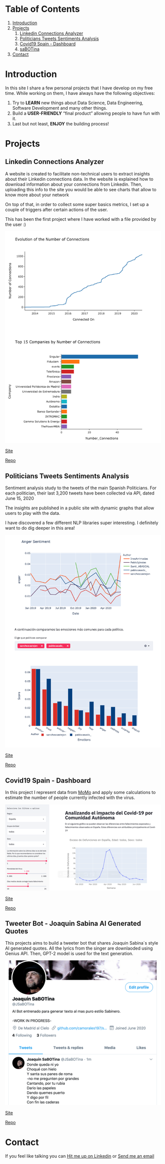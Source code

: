 # Table of Contents
1. [Introduction](#Introduction)
2. [Projects](#Projects)
    1. [Linkedin Connections Analyzer](#Linkedin)
    2. [Politicians Tweets Sentiments Analysis](#Politicians)
    3. [Covid19 Spain - Dashboard](#Covid19)
    4. [saBOTina](#Sabotina)
3. [Contact](#Contact)


# Introduction

In this site I share a few personal projects that I have develop on my free time. While working on them, I have always have the following objectives:
1. Try to **LEARN** new things about Data Science, Data Engineering, Software Development and many other things.
2. Build a **USER-FRIENDLY** “final product” allowing people to have fun with it.
3. Last but not least, **ENJOY** the building process! 

# Projects

## Linkedin Connections Analyzer<a name="Linkedin"></a>
A website is created to facilitate non-technical users to extract insights about their Linkedin connections data. In the website is explained how to download information about your connections from Linkedin. Then, uploading this info to the site you would be able to see charts that allow to know more about your network

On top of that, in order to collect some super basics metrics, I set up a couple of triggers after certain actions of the user. 

This has been the first project where I have worked with a file provided by the user :) 


![Example](images/img_linkedin2.png)

[Site](https://linkedin-connections-charts.herokuapp.com/) 

[Repo](https://github.com/camorales197/linkedin_connections) 


## Politicians Tweets Sentiments Analysis<a name="Politicians"></a>

Sentiment analysis study to the tweets of the main Spanish Politicians. For each politician, their last 3,200 tweets have been collected via API, dated June 15, 2020

The insights are published in a public site with dynamic graphs that allow users to play with the data. 

I have discovered a few different NLP libraries super interesting. I definitely want to do dig deeper in this area!  

![Example](images/img_twitter2.png)

[Site](https://twitter-sentiment-spain.herokuapp.com/) 

[Repo](https://github.com/camorales197/tweets_sentiments) 


## Covid19 Spain - Dashboard<a name="Covid19"></a>

In this project I represent data from [MoMo](https://momo.isciii.es/public/momo/dashboard/momo_dashboard.html#nacional) and apply some calculations to estimate the number of people currently infected with the virus. 

![Example](images/img_covid.png)

[Site](https://seguimiento-covid19-espana.herokuapp.com/)

[Repo](https://github.com/camorales197/covid-app)


## Tweeter Bot - Joaquin Sabina AI Generated Quotes <a name="Sabotina"></a>

This projects aims to build a tweeter bot that shares Joaquin Sabina´s style AI generated quotes. All the lyrics from the singer are downlaoded using Genius API. Then, GPT-2 model is used for the text generation.


![Example](images/img_sabotina.png)

[Site](https://twitter.com/JSaBOTina)

[Repo](https://github.com/camorales197/saBOTina)

# Contact

If you feel like talking you can [Hit me up on Linkedin](https://www.linkedin.com/in/carloscamorales/) or [Send me an email](mailto:camorales@outlook.com?subject=Hello!)


